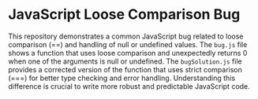 # JavaScript Loose Comparison Bug

This repository demonstrates a common JavaScript bug related to loose comparison (==) and handling of null or undefined values.  The `bug.js` file shows a function that uses loose comparison and unexpectedly returns 0 when one of the arguments is null or undefined.  The `bugSolution.js` file provides a corrected version of the function that uses strict comparison (===) for better type checking and error handling.  Understanding this difference is crucial to write more robust and predictable JavaScript code.